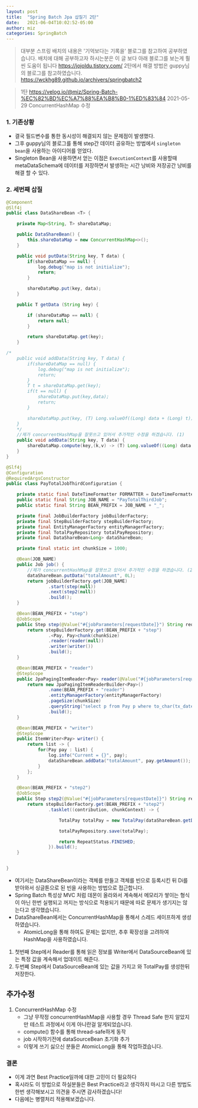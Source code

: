 ```yaml
---
layout: post
title:  "Spring Batch Jpa 삽질기 2탄"
date:   2021-06-04T10:02:52-05:00
author: miz
categories: SpringBatch
---
```


> 대부분 스프링 배치의 내용은 '기억보다는 기록을' 블로그를 참고하여 공부하였습니다.
배치에 대해 공부하고자 하시는분은 이 글 보다 아래 블로그를 보는게 훨씬 도움이 됩니다
https://jojoldu.tistory.com/
2탄에서 해결 방법은 guppy님의 블로그를 참고하였습니다.
https://wckhg89.github.io/archivers/springbatch2

> 1탄 https://velog.io/@miz/Spring-Batch-%EC%82%BD%EC%A7%88%EA%B8%B0-1%ED%83%84
2021-05-29 ConcurrentHashMap 수정

### 1. 기존상황
- 결국 필드변수를 통한 동시성이 해결되지 않는 문제점이 발생했다.
- 그후 guppy님의 블로그를 통해 step간 데이터 공유하는 방법에서 `singleton bean`을 사용하는 아이디어를 얻었다.
- Singleton Bean을 사용하면서 얻는 이점은 `ExecutionContext`를 사용할때 metaDataSchema에 데이터를 저장하면서 발생하는 시간 낭비와 저장공간 낭비를 해결 할 수 있다.

### 2. 세번째 삽질
```java
@Component
@Slf4j
public class DataShareBean <T> {

    private Map<String, T> shareDataMap;

    public DataShareBean() {
        this.shareDataMap = new ConcurrentHashMap<>();
    }

    public void putData(String key, T data) {
        if(shareDataMap == null) {
            log.debug("map is not initialize");
            return;
        }

        shareDataMap.put(key, data);
    }

    public T getData (String key) {

        if (shareDataMap == null) {
            return null;
        }

        return shareDataMap.get(key);
    }

/*
    public void addData(String key, T data) {
        if(shareDataMap == null) {
            log.debug("map is not initialize");
            return;
        }
        T t = shareDataMap.get(key);
        if(t == null) {
            shareDataMap.put(key,data);
            return;
        }

        shareDataMap.put(key, (T) Long.valueOf((Long) data + (Long) t));
    }
    */
    //제가 concurrentHashMap을 잘못쓰고 있어서 추가적인 수정을 하겠습니다. (1)
    public void addData(String key, T data) {
        shareDataMap.compute(key,(k,v) -> (T) Long.valueOf((Long) data + (Long) v));
    }
}

@Slf4j
@Configuration
@RequiredArgsConstructor
public class PayTotalJobThirdConfiguration {

    private static final DateTimeFormatter FORMATTER = DateTimeFormatter.ofPattern("yyyy-MM-dd");
    public static final String JOB_NAME = "PayTotalThirdJob";
    public static final String BEAN_PREFIX = JOB_NAME + "_";

    private final JobBuilderFactory jobBuilderFactory;
    private final StepBuilderFactory stepBuilderFactory;
    private final EntityManagerFactory entityManagerFactory;
    private final TotalPayRepository totalPayRepository;
    private final DataShareBean<Long> dataShareBean;

    private final static int chunkSize = 1000;

    @Bean(JOB_NAME)
    public Job job() {
	    //제가 concurrentHashMap을 잘못쓰고 있어서 추가적인 수정을 하겠습니다. (2)
        dataShareBean.putData("totalAmount", 0L);
        return jobBuilderFactory.get(JOB_NAME)
                .start(step(null))
                .next(step2(null))
                .build();
    }

    @Bean(BEAN_PREFIX + "step")
    @JobScope
    public Step step(@Value("#{jobParameters[requestDate]}") String requestDate) {
        return stepBuilderFactory.get(BEAN_PREFIX + "step")
                .<Pay, Pay>chunk(chunkSize)
                .reader(reader(null))
                .writer(writer())
                .build();
    }

    @Bean(BEAN_PREFIX + "reader")
    @StepScope
    public JpaPagingItemReader<Pay> reader(@Value("#{jobParameters[requestDate]}") String requestDate) {
        return new JpaPagingItemReaderBuilder<Pay>()
                .name(BEAN_PREFIX + "reader")
                .entityManagerFactory(entityManagerFactory)
                .pageSize(chunkSize)
                .queryString("select p from Pay p where to_char(tx_date_time,'yyyy-mm-dd') = '" + requestDate + "'")
                .build();
    }

    @Bean(BEAN_PREFIX + "writer")
    @StepScope
    public ItemWriter<Pay> writer() {
        return list -> {
            for(Pay pay : list) {
                log.info("Current = {}", pay);
                dataShareBean.addData("totalAmount", pay.getAmount());
            }
        };
    }

    @Bean(BEAN_PREFIX + "step2")
    @JobScope
    public Step step2(@Value("#{jobParameters[requestDate]}") String requestDate) {
        return stepBuilderFactory.get(BEAN_PREFIX + "step2")
                .tasklet((contribution, chunkContext) -> {

                    TotalPay totalPay = new TotalPay(dataShareBean.getData("totalAmount"),requestDate);

                    totalPayRepository.save(totalPay);

                    return RepeatStatus.FINISHED;
                }).build();
    }


}
```
- 여기서는 DataShareBean이라는 객체를 만들고 객체를 빈으로 등록시킨 뒤 Di를 받아와서 싱글톤으로 된 빈을 사용하는 방법으로 접근합니다.
- Spring Batch 특성상 MVC 처럼 데몬이 올라와서 계속해서 메모리가 쌓이는 형식이 아닌 한번 실행되고 꺼지는 방식으로 적용되기 때문에 따로 문제가 생기지는 않는다고 생각했습니다.
- DataShareBean에서는 ConcurrentHashMap을 통해서 스레드 세이프하게 생성하였습니다.
	- AtomicLong을 통해 하여도 문제는 없지만, 추후 확장성을 고려하여 HashMap을 사용하였습니다.
1. 첫번째 Step에서 Reader를 통해 읽은 정보를 Writer에서 DataSourceBean에 있는 특정 값을 계속해서 업데이트 해준다.
2. 두번쪠 Step에서 DataSourceBean에 있는 값을 가지고 와 TotalPay를 생성한뒤 저장한다.

## 추가수정
1. ConcurrentHashMap 수정
	- 그냥 무작정 concurrentHashMap을 사용할 경우 Thread Safe 한지 알았지만 테스트 과정에서 이게 아니란걸 알게되었습니다.
    - compute() 함수를 통해 thread-safe하게 동작
    - job 시작하기전에 dataSourceBean 초기화 추가
    - 이렇게 쓰기 싫으신 분들은 AtomicLong을 통해 작업하겠습니다.

### 결론
- 이게 과연 Best Practice일까에 대한 고민이 더 필요하다
- 혹시라도 이 방법으로 하실분들은 Best Practice라고 생각하지 마시고 다른 방법도 한번 생각해보시고 의견을 주시면 감사하겠습니다!
- 다음에는 병렬처리 적용해보겠습니다.